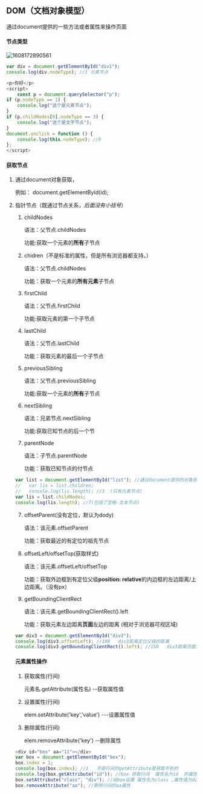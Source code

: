 ## DOM（文档对象模型）

通过document提供的一些方法或者属性来操作页面

#### 节点类型

![1608172890561](C:\Users\Administrator\AppData\Roaming\Typora\typora-user-images\1608172890561.png)



````javascript
var div = document.getElementById("div1");
console.log(div.nodeType); //1 元素节点

<p>你好</p>
<script>
    const p = document.querySelector("p");
if (p.nodeType == 1) {
    console.log("这个是元素节点");
}
if (p.childNodes[0].nodeType == 3) {
    console.log("这个是文字节点");
}
document.onclick = function () {
    console.log(this.nodeType); //9
};
</script>
````

#### 获取节点

1. 通过document对象获取，

   例如： document.getElementById(id);

2. 指针节点（既通过节点关系，*后面没有小括号*）

   

   1. childNodes

      语法：父节点.childNodes

      功能:获取一个元素的**所有**子节点

   2. chidren（不是标准的属性，但是所有浏览器都支持。）

      语法：父节点.childNodes

      功能：获取一个元素的**所有元素**子节点

   3. firstChild

      语法：父节点.firstChild

      功能:获取元素的第一个子节点

   3. lastChild

      语法：父节点.lastChild

      功能：获取元素的最后一个子节点

   4. previousSibling

      语法：父节点.previousSibling

      功能:获取一个元素的**所有**子节点

   5. nextSibling

      语法：兄弟节点.nextSibling

      功能:获取已知节点的后一个节

   6. parentNode

      语法：子节点.parentNode

      功能：获取已知节点的付节点

   ````javascript
   var list = document.getElementById("list"); //通过document提供的对象获取
   //   var lis = list.children;
   //   console.log(lis.length); //3  (只有元素节点)
   var lis = list.childNodes;
   console.log(lis.length); //7(包括了空格-文本节点)
   ````

   7. offsetParent(没有定位，默认为dody)

      语法：该元素.offsetParent

      功能：获取最近的有定位的祖先节点

   8. offsetLeft/offsetTop(获取样式)

      语法：该元素.offsetLeft/offsetTop

      功能：获取外边框到有定位父级**position: relative**的内边框的左边距离/上边距离。（没有px）

   9. getBoundingClientRect

      语法：该元素.getBoundingClientRect().left

      功能：获取元素左边距离**页面**左边的距离 (相对于浏览器可视区域)

   ````javascript
   var div3 = document.getElementById("div3");
   console.log(div3.offsetLeft); //100   div3距离定位父级的距离
   console.log(div3.getBoundingClientRect().left); //150   div3距离页面左边的距离
   ````

   #### 元素属性操作

   1. 获取属性(行间)

        元素名.getAttribute(属性名)   --获取属性值

   2. 设置属性(行间)

        elem.setAttribute('key','value')  ---设置属性值

   3. 删除属性(行间)

        elem.removeAttribute('key')   --删除属性

   ````javascript
   <div id="box" aa="11"></div>
   var box = document.getElementById("box");
   box.index = 1;
   console.log(box.index); //1   不是行间的getAttribute是获取不到的
   console.log(box.getAttribute("id")); //box 获取行间  属性名为id  的属性值
   box.setAttribute("class", "div"); //给box设置 属性名为class ,属性值为div
   box.removeAttribute("aa"); //删除行间的aa属性
   ````

   

   

   



